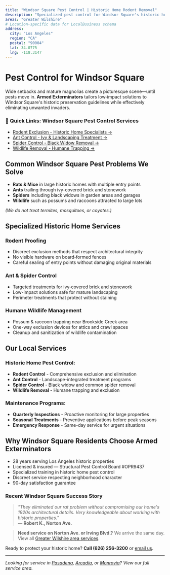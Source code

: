 ```yaml
---
title: "Windsor Square Pest Control | Historic Home Rodent Removal"
description: "Specialized pest control for Windsor Square's historic homes—rats, ants, spiders, and wildlife handled humanely."
areas: "Greater Wilshire"
# Location-specific data for LocalBusiness schema
address:
  city: "Los Angeles"
  region: "CA"
  postal: "90004"
  lat: 34.0775
  lng: -118.3147
---
```


# Pest Control for **Windsor Square**

Wide setbacks and mature magnolias create a picturesque scene—until pests move in. **Armed Exterminators** tailors low‑impact solutions to Windsor Square's historic preservation guidelines while effectively eliminating unwanted invaders.

<div class="location-services-box">
<h3>🎯 Quick Links: Windsor Square Pest Control Services</h3>
<ul>
<li><a href="/services/rodent-control/">Rodent Exclusion - Historic Home Specialists <span class="arrow">→</span></a></li>
<li><a href="/services/ant-control/">Ant Control - Ivy & Landscaping Treatment <span class="arrow">→</span></a></li>
<li><a href="/services/spider-control/">Spider Control - Black Widow Removal <span class="arrow">→</span></a></li>
<li><a href="/services/wildlife-removal/">Wildlife Removal - Humane Trapping <span class="arrow">→</span></a></li>
</ul>
</div>

## Common Windsor Square Pest Problems We Solve

- **Rats & Mice** in large historic homes with multiple entry points
- **Ants** trailing through ivy-covered brick and stonework
- **Spiders** including black widows in garden areas and garages
- **Wildlife** such as possums and raccoons attracted to large lots

*(We do not treat termites, mosquitoes, or coyotes.)*

## Specialized Historic Home Services

### **Rodent Proofing**
- Discreet exclusion methods that respect architectural integrity
- No visible hardware on board‑formed fences
- Careful sealing of entry points without damaging original materials

### **Ant & Spider Control**
- Targeted treatments for ivy‑covered brick and stonework
- Low-impact solutions safe for mature landscaping
- Perimeter treatments that protect without staining

### **Humane Wildlife Management**
- Possum & raccoon trapping near Brookside Creek area
- One-way exclusion devices for attics and crawl spaces
- Cleanup and sanitization of wildlife contamination

## Our Local Services

### Historic Home Pest Control:
* **Rodent Control** - Comprehensive exclusion and elimination
* **Ant Control** - Landscape-integrated treatment programs
* **Spider Control** - Black widow and common spider removal
* **Wildlife Removal** - Humane trapping and exclusion

### Maintenance Programs:
* **Quarterly Inspections** - Proactive monitoring for large properties
* **Seasonal Treatments** - Preventive applications before peak seasons
* **Emergency Response** - Same-day service for urgent situations

## Why Windsor Square Residents Choose Armed Exterminators

* 28 years serving Los Angeles historic properties
* Licensed & insured — Structural Pest Control Board #OPR9437
* Specialized training in historic home pest control
* Discreet service respecting neighborhood character
* 90-day satisfaction guarantee

### Recent Windsor Square Success Story

> *"They eliminated our rat problem without compromising our home's 1920s architectural details. Very knowledgeable about working with historic properties."*  
> — **Robert K., Norton Ave.**

> **Need service on Norton Ave. or Irving Blvd.?** We arrive the same day. View all [Greater Wilshire area services](/locations/greater-wilshire-hancock-park/).

Ready to protect your historic home? **Call (626) 256-3200** or [email us](mailto:armedex@sbcglobal.net).

---

*Looking for service in [Pasadena](/locations/pasadena/), [Arcadia](/locations/arcadia/), or [Monrovia](/locations/monrovia/)? View our full service area.*